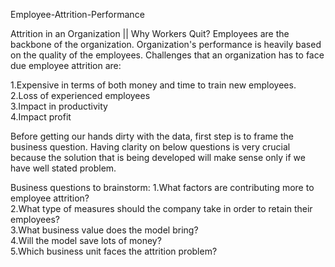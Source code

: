 Employee-Attrition-Performance

Attrition in an Organization || Why Workers Quit?
Employees are the backbone of the organization. Organization's performance is heavily based on the quality of the employees. Challenges that an organization has to face due       employee attrition are:

1.Expensive in terms of both money and time to train new employees.<br>
2.Loss of experienced employees<br>
3.Impact in productivity<br>
4.Impact profit<br>

Before getting our hands dirty with the data, first step is to frame the business question. Having clarity on below questions is very crucial because the solution that is being developed will make sense only if we have well stated problem.<br>

Business questions to brainstorm:
1.What factors are contributing more to employee attrition?<br>
2.What type of measures should the company take in order to retain their employees?<br>
3.What business value does the model bring?<br>
4.Will the model save lots of money?<br>
5.Which business unit faces the attrition problem?
